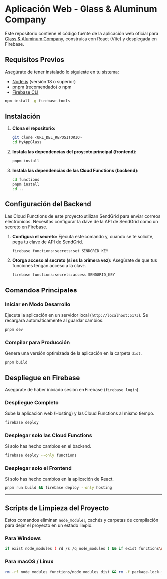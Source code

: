 # Aplicación Web - Glass & Aluminum Company

Este repositorio contiene el código fuente de la aplicación web oficial para [Glass & Aluminum Company](https://gyacompany.com/), construida con React (Vite) y desplegada en Firebase.

## Requisitos Previos

Asegúrate de tener instalado lo siguiente en tu sistema:

-   [Node.js](https://nodejs.org/) (versión 18 o superior)
-   [pnpm](https://pnpm.io/installation) (recomendado) o npm
-   [Firebase CLI](https://firebase.google.com/docs/cli#install_the_cli)

```bash
npm install -g firebase-tools
```

## Instalación

1.  **Clona el repositorio:**
    ```bash
    git clone <URL_DEL_REPOSITORIO>
    cd MyAppGlass
    ```

2.  **Instala las dependencias del proyecto principal (frontend):**
    ```bash
    pnpm install
    ```

3.  **Instala las dependencias de las Cloud Functions (backend):**
    ```bash
    cd functions
    pnpm install
    cd ..
    ```

## Configuración del Backend

Las Cloud Functions de este proyecto utilizan SendGrid para enviar correos electrónicos. Necesitas configurar la clave de la API de SendGrid como un secreto en Firebase.

1.  **Configura el secreto:**
    Ejecuta este comando y, cuando se te solicite, pega tu clave de API de SendGrid.
    ```bash
    firebase functions:secrets:set SENDGRID_KEY
    ```

2.  **Otorga acceso al secreto (si es la primera vez):**
    Asegúrate de que tus funciones tengan acceso a la clave.
    ```bash
    firebase functions:secrets:access SENDGRID_KEY
    ```

## Comandos Principales

### Iniciar en Modo Desarrollo

Ejecuta la aplicación en un servidor local (`http://localhost:5173`). Se recargará automáticamente al guardar cambios.

```bash
pnpm dev
```

### Compilar para Producción

Genera una versión optimizada de la aplicación en la carpeta `dist`.

```bash
pnpm build
```

## Despliegue en Firebase

Asegúrate de haber iniciado sesión en Firebase (`firebase login`).

### Despliegue Completo

Sube la aplicación web (Hosting) y las Cloud Functions al mismo tiempo.

```bash
firebase deploy
```

### Desplegar solo las Cloud Functions

Si solo has hecho cambios en el backend.

```bash
firebase deploy --only functions
```

### Desplegar solo el Frontend

Si solo has hecho cambios en la aplicación de React.

```bash
pnpm run build && firebase deploy --only hosting
```

---

## Scripts de Limpieza del Proyecto

Estos comandos eliminan `node_modules`, cachés y carpetas de compilación para dejar el proyecto en un estado limpio.

### Para Windows

```bash
if exist node_modules ( rd /s /q node_modules ) && if exist functions\node_modules ( rd /s /q functions\node_modules ) && if exist dist ( rd /s /q dist ) && if exist package-lock.json ( del package-lock.json ) && if exist pnpm-lock.yaml ( del pnpm-lock.yaml ) && if exist functions\package-lock.json ( del functions\package-lock.json ) && npm cache clean --force
```

### Para macOS / Linux

```bash
rm -rf node_modules functions/node_modules dist && rm -f package-lock.json pnpm-lock.json functions/package-lock.json && npm cache clean --force
```
